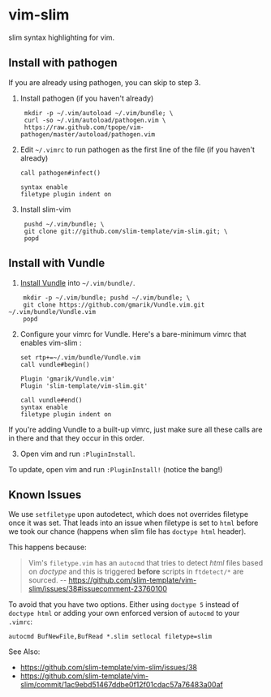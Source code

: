 vim-slim
===

slim syntax highlighting for vim.

Install with pathogen
---------------------

If you are already using pathogen, you can skip to step 3.

1. Install pathogen (if you haven't already)

        mkdir -p ~/.vim/autoload ~/.vim/bundle; \
        curl -so ~/.vim/autoload/pathogen.vim \
        https://raw.github.com/tpope/vim-pathogen/master/autoload/pathogen.vim

2. Edit `~/.vimrc` to run pathogen as the first line of the file (if you haven't already)

    ```vim
    call pathogen#infect()

    syntax enable
    filetype plugin indent on
    ```

3. Install slim-vim

        pushd ~/.vim/bundle; \
        git clone git://github.com/slim-template/vim-slim.git; \
        popd


Install with Vundle
--------------------

1. [Install Vundle] into `~/.vim/bundle/`.

[Install Vundle]: https://github.com/gmarik/Vundle.vim#quick-start

        mkdir -p ~/.vim/bundle; pushd ~/.vim/bundle; \
        git clone https://github.com/gmarik/Vundle.vim.git ~/.vim/bundle/Vundle.vim
        popd

2. Configure your vimrc for Vundle. Here's a bare-minimum vimrc that enables vim-slim :


    ```vim
    set rtp+=~/.vim/bundle/Vundle.vim
    call vundle#begin()

    Plugin 'gmarik/Vundle.vim'
    Plugin 'slim-template/vim-slim.git'

    call vundle#end()
    syntax enable
    filetype plugin indent on
    ```

If you're adding Vundle to a built-up vimrc, just make sure all these calls
   are in there and that they occur in this order.

3. Open vim and run `:PluginInstall`.

To update, open vim and run `:PluginInstall!` (notice the bang!)


Known Issues
------------

We use `setfiletype` upon autodetect, which does not overrides filetype once it
was set. That leads into an issue when filetype is set to `html` before we took
our chance (happens when slim file has `doctype html` header).

This  happens because:

> Vim's `filetype.vim` has an `autocmd` that tries to detect *html* files based
> on *doctype* and this is triggered **before** scripts in `ftdetect/*`
> are sourced.
> -- https://github.com/slim-template/vim-slim/issues/38#issuecomment-23760100

To avoid that you have two options. Either using `doctype 5` instead of
`doctype html` or adding your own enforced version of `autocmd` to your
`.vimrc`:

```vim
autocmd BufNewFile,BufRead *.slim setlocal filetype=slim
```

See Also:

- https://github.com/slim-template/vim-slim/issues/38
- https://github.com/slim-template/vim-slim/commit/1ac9ebd51467ddbe0f12f01cdac57a76483a00af
